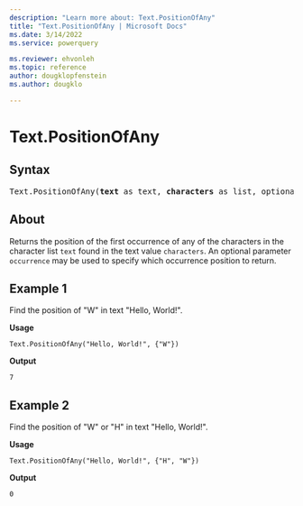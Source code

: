 ```yaml
---
description: "Learn more about: Text.PositionOfAny"
title: "Text.PositionOfAny | Microsoft Docs"
ms.date: 3/14/2022
ms.service: powerquery

ms.reviewer: ehvonleh
ms.topic: reference
author: dougklopfenstein
ms.author: dougklo

---
```

# Text.PositionOfAny

## Syntax

<pre>
Text.PositionOfAny(<b>text</b> as text, <b>characters</b> as list, optional <b>occurrence</b> as nullable number) as any
</pre>
  
## About

Returns the position of the first occurrence of any of the characters in the character list `text` found in the text value `characters`. An optional parameter `occurrence` may be used to specify which occurrence position to return.

## Example 1

Find the position of "W" in text "Hello, World!".

**Usage**

```powerquery-m
Text.PositionOfAny("Hello, World!", {"W"})
```

**Output**

`7`

## Example 2

Find the position of "W" or "H" in text "Hello, World!".

**Usage**

```powerquery-m
Text.PositionOfAny("Hello, World!", {"H", "W"})
```

**Output**

`0`
